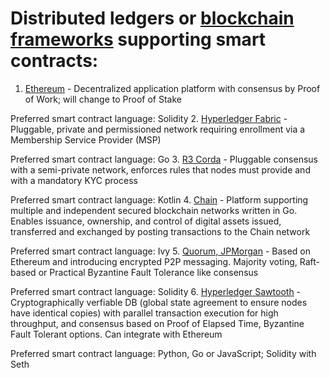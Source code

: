 # Distributed ledgers or [blockchain frameworks](https://www.igvita.com/2014/05/05/minimum-viable-block-chain/) supporting smart contracts:

1. [Ethereum](https://github.com/ethereum/go-ethereum) - Decentralized application platform with consensus by Proof of Work; will change to Proof of Stake

Preferred smart contract language: Solidity
2. [Hyperledger Fabric](https://github.com/hyperledger/fabric) - Pluggable, private and permissioned network requiring enrollment via a Membership Service Provider (MSP)

Preferred smart contract language: Go
3. [R3 Corda](https://github.com/corda/corda) - Pluggable consensus with a semi-private network, enforces rules that nodes must provide and with a mandatory KYC process

Preferred smart contract language: Kotlin
4. [Chain](https://github.com/chain/chain) - Platform supporting multiple and independent secured blockchain networks written in Go. Enables issuance, ownership, and control of digital assets issued, transferred and exchanged by posting transactions to the Chain network

Preferred smart contract language: Ivy
5. [Quorum, JPMorgan](https://github.com/jpmorganchase/quorum) - Based on Ethereum and introducing encrypted P2P messaging. Majority voting, Raft-based or Practical Byzantine Fault Tolerance like consensus

Preferred smart contract language: Solidity
6. [Hyperledger Sawtooth](https://github.com/hyperledger/sawtooth-core) - Cryptographically verfiable DB (global state agreement to ensure nodes have identical copies) with parallel transaction execution for high throughput, and consensus based on Proof of Elapsed Time, Byzantine Fault Tolerant options. Can integrate with Ethereum

Preferred smart contract language: Python, Go or JavaScript; Solidity with Seth
 
